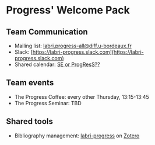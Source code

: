# Progress' Welcome Pack

## Team Communication

  - Mailing list: [labri.progress-all@diff.u-bordeaux.fr](labri.progress-all@diff.u-bordeaux.fr)
  - Slack: [https://labri-progress.slack.com](https://labri-progress.slack.com)
  - Shared calendar: [SE or ProgResS??]()

## Team events

  - The Progress Coffee: every other Thursday, 13:15-13:45
  - The Progress Seminar: TBD

## Shared tools

  - Bibliography management: [labri-progress](https://www.zotero.org/groups/121453/labri-progress) on [Zotero](https://www.zotero.org/)

